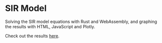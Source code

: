 # SIR Model

Solving the SIR model equations with Rust and WebAssembly, and graphing the
results with HTML, JavaScript and Plotly.

Check out the results [here](https://mspraggs.github.io/sir_model/index.html).

